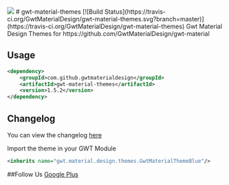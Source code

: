 <img src="http://i.imgur.com/jxTSZ3K.png" />
# gwt-material-themes [![Build Status](https://travis-ci.org/GwtMaterialDesign/gwt-material-themes.svg?branch=master)](https://travis-ci.org/GwtMaterialDesign/gwt-material-themes)
Gwt Material Design Themes for https://github.com/GwtMaterialDesign/gwt-material <br>

## Usage
```xml
<dependency>
    <groupId>com.github.gwtmaterialdesign</groupId>
    <artifactId>gwt-material-themes</artifactId>
    <version>1.5.2</version>
</dependency>
```

## Changelog
You can view the changelog [here](https://github.com/GwtMaterialDesign/gwt-material-themes/wiki/Changelog)

Import the theme in your GWT Module
```xml
<inherits name="gwt.material.design.themes.GwtMaterialThemeBlue"/>
```
##Follow Us
<a href="https://plus.google.com/u/0/communities/108005250093449814286"> Google Plus</a>
